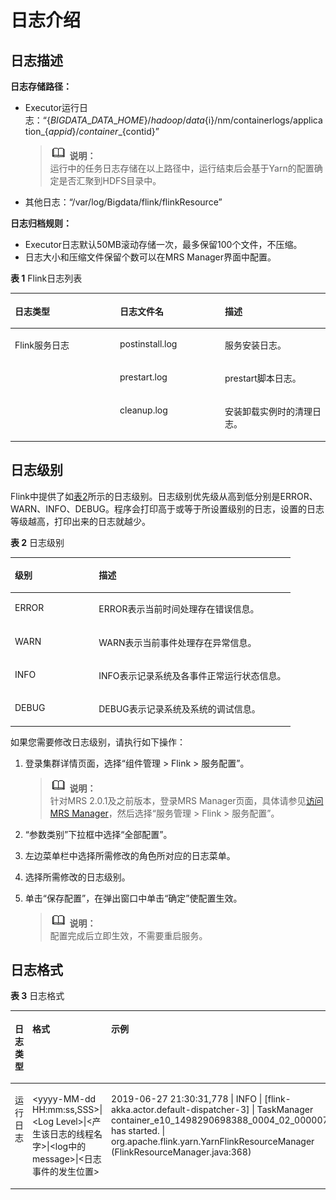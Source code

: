 # 日志介绍<a name="ZH-CN_TOPIC_0176876281"></a>

## 日志描述<a name="section8415510499"></a>

**日志存储路径：**

-   Executor运行日志：“$\{BIGDATA\_DATA\_HOME\}/hadoop/data$\{i\}/nm/containerlogs/application\_$\{appid\}/container\_\{$contid\}”

    >![](public_sys-resources/icon-note.gif) **说明：**   
    >运行中的任务日志存储在以上路径中，运行结束后会基于Yarn的配置确定是否汇聚到HDFS目录中。  

-   其他日志：“/var/log/Bigdata/flink/flinkResource”

**日志归档规则：**

-   Executor日志默认50MB滚动存储一次，最多保留100个文件，不压缩。
-   日志大小和压缩文件保留个数可以在MRS Manager界面中配置。

**表 1**  Flink日志列表

<a name="table4827184413920"></a>
<table><thead align="left"><tr id="row12866174413911"><th class="cellrowborder" valign="top" width="33.333333333333336%" id="mcps1.2.4.1.1"><p id="p38337129917"><a name="p38337129917"></a><a name="p38337129917"></a><strong id="b178339122095"><a name="b178339122095"></a><a name="b178339122095"></a>日志类型</strong></p>
</th>
<th class="cellrowborder" valign="top" width="33.333333333333336%" id="mcps1.2.4.1.2"><p id="p1083318121914"><a name="p1083318121914"></a><a name="p1083318121914"></a><strong id="b28334121695"><a name="b28334121695"></a><a name="b28334121695"></a>日志文件名</strong></p>
</th>
<th class="cellrowborder" valign="top" width="33.333333333333336%" id="mcps1.2.4.1.3"><p id="p083310122917"><a name="p083310122917"></a><a name="p083310122917"></a><strong id="b9833201214910"><a name="b9833201214910"></a><a name="b9833201214910"></a>描述</strong></p>
</th>
</tr>
</thead>
<tbody><tr id="row1786744410910"><td class="cellrowborder" rowspan="3" valign="top" width="33.333333333333336%" headers="mcps1.2.4.1.1 "><p id="p986774415915"><a name="p986774415915"></a><a name="p986774415915"></a>Flink服务日志</p>
</td>
<td class="cellrowborder" valign="top" width="33.333333333333336%" headers="mcps1.2.4.1.2 "><p id="p2086734412916"><a name="p2086734412916"></a><a name="p2086734412916"></a>postinstall.log</p>
</td>
<td class="cellrowborder" valign="top" width="33.333333333333336%" headers="mcps1.2.4.1.3 "><p id="p1867444492"><a name="p1867444492"></a><a name="p1867444492"></a>服务安装日志。</p>
</td>
</tr>
<tr id="row186712441916"><td class="cellrowborder" valign="top" headers="mcps1.2.4.1.1 "><p id="p2867134418910"><a name="p2867134418910"></a><a name="p2867134418910"></a>prestart.log</p>
</td>
<td class="cellrowborder" valign="top" headers="mcps1.2.4.1.2 "><p id="p10867144994"><a name="p10867144994"></a><a name="p10867144994"></a>prestart脚本日志。</p>
</td>
</tr>
<tr id="row6867194417919"><td class="cellrowborder" valign="top" headers="mcps1.2.4.1.1 "><p id="p158671744198"><a name="p158671744198"></a><a name="p158671744198"></a>cleanup.log</p>
</td>
<td class="cellrowborder" valign="top" headers="mcps1.2.4.1.2 "><p id="p13867164410915"><a name="p13867164410915"></a><a name="p13867164410915"></a>安装卸载实例时的清理日志。</p>
</td>
</tr>
</tbody>
</table>

## 日志级别<a name="section19463015192"></a>

Flink中提供了如[表2](#table63318572917)所示的日志级别。日志级别优先级从高到低分别是ERROR、WARN、INFO、DEBUG。程序会打印高于或等于所设置级别的日志，设置的日志等级越高，打印出来的日志就越少。

**表 2**  日志级别

<a name="table63318572917"></a>
<table><thead align="left"><tr id="row12721657892"><th class="cellrowborder" valign="top" width="30%" id="mcps1.2.3.1.1"><p id="p1202134412918"><a name="p1202134412918"></a><a name="p1202134412918"></a><strong id="b82029449914"><a name="b82029449914"></a><a name="b82029449914"></a>级别</strong></p>
</th>
<th class="cellrowborder" valign="top" width="70%" id="mcps1.2.3.1.2"><p id="p3202544891"><a name="p3202544891"></a><a name="p3202544891"></a><strong id="b1720219446915"><a name="b1720219446915"></a><a name="b1720219446915"></a>描述</strong></p>
</th>
</tr>
</thead>
<tbody><tr id="row107314575911"><td class="cellrowborder" valign="top" width="30%" headers="mcps1.2.3.1.1 "><p id="p57314576913"><a name="p57314576913"></a><a name="p57314576913"></a>ERROR</p>
</td>
<td class="cellrowborder" valign="top" width="70%" headers="mcps1.2.3.1.2 "><p id="p117385719912"><a name="p117385719912"></a><a name="p117385719912"></a>ERROR表示当前时间处理存在错误信息。</p>
</td>
</tr>
<tr id="row0733571398"><td class="cellrowborder" valign="top" width="30%" headers="mcps1.2.3.1.1 "><p id="p1731557595"><a name="p1731557595"></a><a name="p1731557595"></a>WARN</p>
</td>
<td class="cellrowborder" valign="top" width="70%" headers="mcps1.2.3.1.2 "><p id="p1273185720917"><a name="p1273185720917"></a><a name="p1273185720917"></a>WARN表示当前事件处理存在异常信息。</p>
</td>
</tr>
<tr id="row4733571694"><td class="cellrowborder" valign="top" width="30%" headers="mcps1.2.3.1.1 "><p id="p9737578914"><a name="p9737578914"></a><a name="p9737578914"></a>INFO</p>
</td>
<td class="cellrowborder" valign="top" width="70%" headers="mcps1.2.3.1.2 "><p id="p073155711910"><a name="p073155711910"></a><a name="p073155711910"></a>INFO表示记录系统及各事件正常运行状态信息。</p>
</td>
</tr>
<tr id="row177320571996"><td class="cellrowborder" valign="top" width="30%" headers="mcps1.2.3.1.1 "><p id="p197319571492"><a name="p197319571492"></a><a name="p197319571492"></a>DEBUG</p>
</td>
<td class="cellrowborder" valign="top" width="70%" headers="mcps1.2.3.1.2 "><p id="p137345716911"><a name="p137345716911"></a><a name="p137345716911"></a>DEBUG表示记录系统及系统的调试信息。</p>
</td>
</tr>
</tbody>
</table>

如果您需要修改日志级别，请执行如下操作：

1.  登录集群详情页面，选择“组件管理 \> Flink \> 服务配置”。

    >![](public_sys-resources/icon-note.gif) **说明：**   
    >针对MRS 2.0.1及之前版本，登录MRS Manager页面，具体请参见[访问MRS Manager](访问MRS-Manager.md)，然后选择“服务管理 \> Flink \> 服务配置”。  

2.  “参数类别”下拉框中选择“全部配置”。
3.  左边菜单栏中选择所需修改的角色所对应的日志菜单。
4.  选择所需修改的日志级别。
5.  单击“保存配置”，在弹出窗口中单击“确定”使配置生效。

    >![](public_sys-resources/icon-note.gif) **说明：**   
    >配置完成后立即生效，不需要重启服务。  


## 日志格式<a name="section1435319261199"></a>

**表 3**  日志格式

<a name="table131491213116"></a>
<table><thead align="left"><tr id="row12149112191110"><th class="cellrowborder" valign="top" width="33.33333333333333%" id="mcps1.2.4.1.1"><p id="p683323501119"><a name="p683323501119"></a><a name="p683323501119"></a><strong id="b383343512117"><a name="b383343512117"></a><a name="b383343512117"></a>日志类型</strong></p>
</th>
<th class="cellrowborder" valign="top" width="33.33333333333333%" id="mcps1.2.4.1.2"><p id="p13833173514110"><a name="p13833173514110"></a><a name="p13833173514110"></a><strong id="b1983311357113"><a name="b1983311357113"></a><a name="b1983311357113"></a>格式</strong></p>
</th>
<th class="cellrowborder" valign="top" width="33.33333333333333%" id="mcps1.2.4.1.3"><p id="p183373591114"><a name="p183373591114"></a><a name="p183373591114"></a><strong id="b083383511118"><a name="b083383511118"></a><a name="b083383511118"></a>示例</strong></p>
</th>
</tr>
</thead>
<tbody><tr id="row181507210112"><td class="cellrowborder" valign="top" width="33.33333333333333%" headers="mcps1.2.4.1.1 "><p id="p99601845151110"><a name="p99601845151110"></a><a name="p99601845151110"></a>运行日志</p>
</td>
<td class="cellrowborder" valign="top" width="33.33333333333333%" headers="mcps1.2.4.1.2 "><p id="p10960114516118"><a name="p10960114516118"></a><a name="p10960114516118"></a>&lt;yyyy-MM-dd HH:mm:ss,SSS&gt;|&lt;Log Level&gt;|&lt;产生该日志的线程名字&gt;|&lt;log中的message&gt;|&lt;日志事件的发生位置&gt;</p>
</td>
<td class="cellrowborder" valign="top" width="33.33333333333333%" headers="mcps1.2.4.1.3 "><p id="p996012457115"><a name="p996012457115"></a><a name="p996012457115"></a>2019-06-27 21:30:31,778 | INFO | [flink-akka.actor.default-dispatcher-3] | TaskManager container_e10_1498290698388_0004_02_000007 has started. | org.apache.flink.yarn.YarnFlinkResourceManager (FlinkResourceManager.java:368)</p>
</td>
</tr>
</tbody>
</table>

